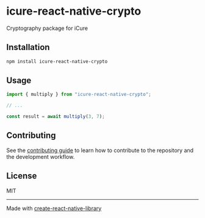 # icure-react-native-crypto
Cryptography package for iCure
## Installation

```sh
npm install icure-react-native-crypto
```

## Usage

```js
import { multiply } from "icure-react-native-crypto";

// ...

const result = await multiply(3, 7);
```

## Contributing

See the [contributing guide](CONTRIBUTING.md) to learn how to contribute to the repository and the development workflow.

## License

MIT

---

Made with [create-react-native-library](https://github.com/callstack/react-native-builder-bob)
